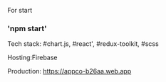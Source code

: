 For start
### 'npm start'

Tech stack:
#chart.js, #react', #redux-toolkit, #scss

Hosting:Firebase

Production: https://appco-b26aa.web.app
